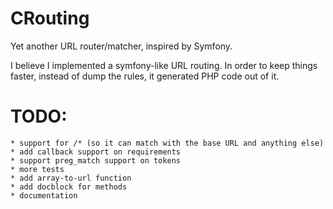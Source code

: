 CRouting
========

Yet another URL router/matcher, inspired by Symfony.

I believe I implemented a symfony-like URL routing. In order to keep things faster, instead of dump the rules, it generated PHP code out of it.


TODO:
=====

    * support for /* (so it can match with the base URL and anything else)
    * add callback support on requirements
    * support preg_match support on tokens
    * more tests
    * add array-to-url function
    * add docblock for methods
    * documentation
